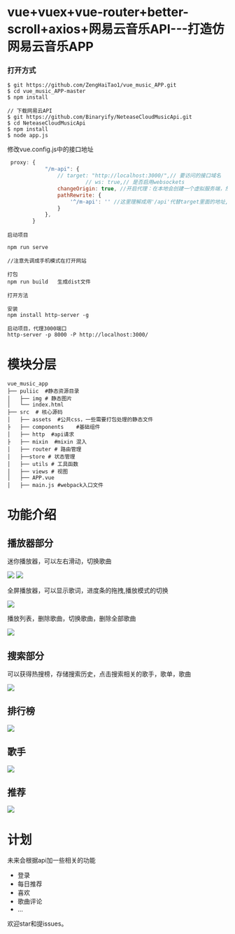 # vue+vuex+vue-router+better-scroll+axios+网易云音乐API---打造仿网易云音乐APP

### 打开方式

```
$ git https://github.com/ZengHaiTao1/vue_music_APP.git
$ cd vue_music_APP-master
$ npm install

// 下载网易云API
$ git https://github.com/Binaryify/NeteaseCloudMusicApi.git
$ cd NeteaseCloudMusicApi
$ npm install 
$ node app.js

```
修改vue.config.js中的接口地址
```js
 proxy: {
            "/m-api": {
                // target: "http://localhost:3000/",// 要访问的接口域名
                         // ws: true,// 是否启用websockets
                changeOrigin: true, //开启代理：在本地会创建一个虚拟服务端，然后发送请求的数据，并同时接收请求的数据，这样服务端和服务端进行数据的交互就不会有跨域问题
                pathRewrite: {
                    '^/m-api': '' //这里理解成用'/api'代替target里面的地址,比如我要调用'http://40.00.100.100:3002/user/add'，直接写'/api/user/add'即可
                }
            },
        }
```

```
启动项目

npm run serve

//注意先调成手机模式在打开网站

打包
npm run build   生成dist文件

打开方法

安装
npm install http-server -g 

启动项目，代理3000端口
http-server -p 8000 -P http://localhost:3000/

```

# 模块分层

```shell
vue_music_app
├── puliic  #静态资源目录 
│   ├── img # 静态图片
│   └── index.html 
├── src  # 核心源码
│   ├── assets  #公共css，一些需要打包处理的静态文件
├   ├── components    #基础组件
│   ├── http  #api请求
├   ├── mixin  #mixin 混入
│   ├── router # 路由管理
│   ├──store # 状态管理
│   ├── utils # 工具函数
│   ├── views # 视图
│   ├── APP.vue 
│   ├── main.js #webpack入口文件

```


# 功能介绍

## 播放器部分

迷你播放器，可以左右滑动，切换歌曲

![](https://github.com/ZengHaiTao1/PIC/blob/master/music-img/%E6%92%AD%E6%94%BE%E5%99%A8%E5%86%85%E6%A0%B8.gif)
![](https://zhtblog-1300797618.cos.ap-guangzhou.myqcloud.com/musi-app/%E6%92%AD%E6%94%BE%E5%99%A8%E5%86%85%E6%A0%B8.gif)


全屏播放器，可以显示歌词，进度条的拖拽,播放模式的切换

![](https://zhtblog-1300797618.cos.ap-guangzhou.myqcloud.com/musi-app/%E6%92%AD%E6%94%BE%E5%99%A8%E5%86%85%E6%A0%B83.gif)


播放列表，删除歌曲，切换歌曲，删除全部歌曲

![](https://zhtblog-1300797618.cos.ap-guangzhou.myqcloud.com/musi-app/%E6%92%AD%E6%94%BE%E5%99%A8%E5%86%85%E6%A0%B84.gif)



## 搜索部分

可以获得热搜榜，存储搜索历史，点击搜索相关的歌手，歌单，歌曲

![](https://zhtblog-1300797618.cos.ap-guangzhou.myqcloud.com/musi-app/%E6%90%9C%E7%B4%A2%E9%83%A8%E5%88%86.gif)

## 排行榜

![](https://zhtblog-1300797618.cos.ap-guangzhou.myqcloud.com/musi-app/%E6%8E%92%E8%A1%8C%E6%A6%9C.gif)


## 歌手

![](https://zhtblog-1300797618.cos.ap-guangzhou.myqcloud.com/musi-app/%E6%AD%8C%E6%89%8B%E9%A1%B5%E9%9D%A2.gif)


## 推荐

![](https://zhtblog-1300797618.cos.ap-guangzhou.myqcloud.com/musi-app/%E6%8E%A8%E8%8D%90%E9%A1%B5%E9%9D%A2.gif)




# 计划


未来会根据api加一些相关的功能
- 登录
- 每日推荐
- 喜欢
- 歌曲评论
- ...

欢迎star和提issues。

